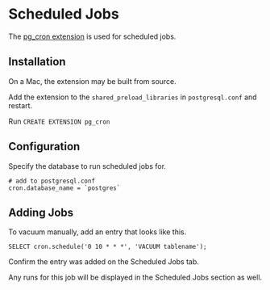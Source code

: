 # Scheduled Jobs

The [pg_cron extension](https://github.com/citusdata/pg_cron) is used for scheduled jobs.

## Installation

On a Mac, the extension may be built from source.

Add the extension to the `shared_preload_libraries` in `postgresql.conf` and restart.

Run `CREATE EXTENSION pg_cron`

## Configuration

Specify the database to run scheduled jobs for.

```
# add to postgresql.conf
cron.database_name = `postgres`
```

## Adding Jobs

To vacuum <tablename> manually, add an entry that looks like this.

```
SELECT cron.schedule('0 10 * * *', 'VACUUM tablename');
```

Confirm the entry was added on the Scheduled Jobs tab.

Any runs for this job will be displayed in the Scheduled Jobs section as well.
